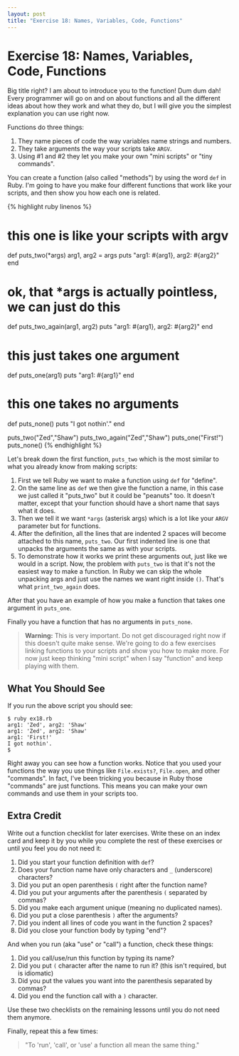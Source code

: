 ```yaml
---
layout: post
title: "Exercise 18: Names, Variables, Code, Functions"
---
```

# Exercise 18: Names, Variables, Code, Functions
Big title right? I am about to introduce you to the function! Dum dum dah! Every programmer will go on and on about functions and all the different ideas about how they work and what they do, but I will give you the simplest explanation you can use right now.

Functions do three things:

1. They name pieces of code the way variables name strings and numbers.
2. They take arguments the way your scripts take `ARGV`.
3. Using #1 and #2 they let you make your own "mini scripts" or "tiny commands".

You can create a function (also called "methods") by using the word `def` in Ruby. I'm going to have you make four different functions that work like your scripts, and then show you how each one is related.

{% highlight ruby linenos %}
# this one is like your scripts with argv
def puts_two(*args)
  arg1, arg2 = args
  puts "arg1: #{arg1}, arg2: #{arg2}"
end

# ok, that *args is actually pointless, we can just do this
def puts_two_again(arg1, arg2)
  puts "arg1: #{arg1}, arg2: #{arg2}"
end

# this just takes one argument
def puts_one(arg1)
  puts "arg1: #{arg1}"
end

# this one takes no arguments
def puts_none()
  puts "I got nothin'."
end

puts_two("Zed","Shaw")
puts_two_again("Zed","Shaw")
puts_one("First!")
puts_none()
{% endhighlight %}

Let's break down the first function, `puts_two` which is the most similar to what you already know from making scripts:


1. First we tell Ruby we want to make a function using `def` for "define".
2. On the same line as `def` we then give the function a name, in this case we just called it "puts_two" but it could be "peanuts" too. It doesn't matter, except that your function should have a short name that says what it does.
3. Then we tell it we want `*args` (asterisk args) which is a lot like your `ARGV` parameter but for functions.
4. After the definition, all the lines that are indented 2 spaces will become attached to this name, `puts_two`. Our first indented line is one that unpacks the arguments the same as with your scripts.
5. To demonstrate how it works we print these arguments out, just like we would in a script.
Now, the problem with `puts_two` is that it's not the easiest way to make a function. In Ruby we can skip the whole unpacking args and just use the names we want right inside `()`. That's what `print_two_again` does.

After that you have an example of how you make a function that takes one argument in `puts_one`.

Finally you have a function that has no arguments in `puts_none`.

> **Warning:** This is very important. Do not get discouraged right now if this doesn't quite make sense. We're going to do a few exercises linking functions to your scripts and show you how to make more. For now just keep thinking "mini script" when I say "function" and keep playing with them.

## What You Should See
If you run the above script you should see:

    $ ruby ex18.rb
    arg1: 'Zed', arg2: 'Shaw'
    arg1: 'Zed', arg2: 'Shaw'
    arg1: 'First!'
    I got nothin'.
    $

Right away you can see how a function works. Notice that you used your functions the way you use things like `File.exists?`, `File.open`, and other "commands". In fact, I've been tricking you because in Ruby those "commands" are just functions. This means you can make your own commands and use them in your scripts too.

## Extra Credit
Write out a function checklist for later exercises. Write these on an index card and keep it by you while you complete the rest of these exercises or until you feel you do not need it:

1. Did you start your function definition with `def`?
2. Does your function name have only characters and `_` (underscore) characters?
3. Did you put an open parenthesis `(` right after the function name?
4. Did you put your arguments after the parenthesis `(` separated by commas?
5. Did you make each argument unique (meaning no duplicated names).
6. Did you put a close parenthesis `)` after the arguments?
7. Did you indent all lines of code you want in the function 2 spaces?
8. Did you close your function body by typing "end"?

And when you run (aka "use" or "call") a function, check these things:

1. Did you call/use/run this function by typing its name?
2. Did you put `(` character after the name to run it? (this isn't required, but is idiomatic)
3. Did you put the values you want into the parenthesis separated by commas?
4. Did you end the function call with a `)` character. 

Use these two checklists on the remaining lessons until you do not need them anymore.

Finally, repeat this a few times:

> "To 'run', 'call', or 'use' a function all mean the same thing."
